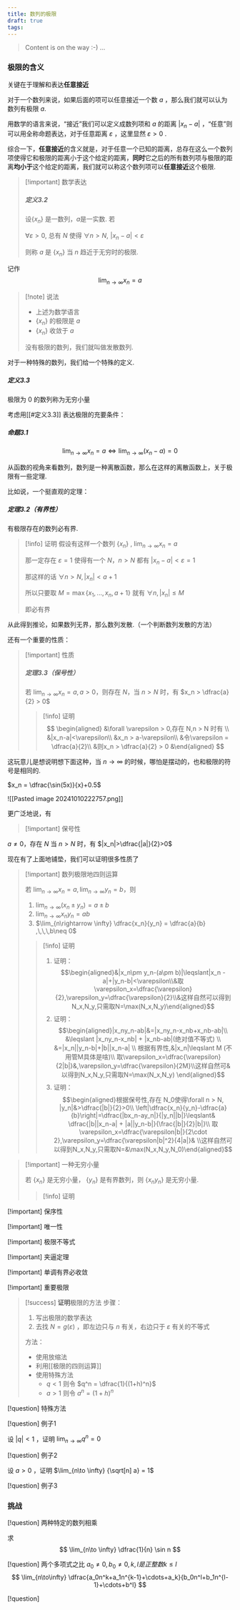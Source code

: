 ```yaml
---
title: 数列的极限
draft: true
tags:
---
```

> Content is on the way :-) ...
### 极限的含义

关键在于理解和表达**任意接近**

对于一个数列来说，如果后面的项可以任意接近一个数 $a$ ，那么我们就可以认为数列有极限 $a$.

用数学的语言来说，“接近”我们可以定义成数列项和 $a$ 的距离 $|x_n - a|$ ，“任意”则可以用全称命题表达，对于任意距离 $\varepsilon$ ，这里显然 $\varepsilon > 0$ .

综合一下，**任意接近**的含义就是，对于任意一个已知的距离，总存在这么一个数列项使得它和极限的距离小于这个给定的距离，**同时**它之后的所有数列项与极限的距离**均小于**这个给定的距离，我们就可以称这个数列项可以**任意接近**这个极限.

> [!important] 数学表达
>
>##### 定义3.2
>
> 设$\{x_n\}$ 是一数列，$a$是一实数. 若
> 
> $\forall \varepsilon > 0,$ 总有 $N$ 使得 $\forall n > N, \,\,|x_n - a|< \varepsilon$
> 
> 则称 $a$ 是 $\{x_n\}$ 当 $n$ 趋近于无穷时的极限.

记作 
$$
\lim_{n\rightarrow\infty} x_n = a
$$

> [!note] 说法
> - 上述为数学语言
> - $\{x_n\}$ 的极限是 $a$
> - $\{x_n\}$ 收敛于 $a$
> 
> 没有极限的数列，我们就叫做发散数列.


对于一种特殊的数列，我们给一个特殊的定义.
##### 定义3.3

极限为 0 的数列称为无穷小量

考虑用[[#定义3.3]] 表达极限的充要条件：
##### 命题3.1

$$
\lim_{n\rightarrow\infty} x_n = a \Leftrightarrow \lim_{n\rightarrow\infty} (x_n-a) = 0
$$


从函数的视角来看数列，数列是一种离散函数，那么在这样的离散函数上，关于极限有一些定理.

比如说，一个挺直观的定理：

##### 定理3.2（有界性）

有极限存在的数列必有界.

> [!info] 证明
> 假设有这样一个数列 $\{x_n\}$ , $\lim_{n\to\infty} x_n = a$
>
>那一定存在 $\varepsilon = 1$ 使得有一个 $N$，$n > N$ 都有 $|x_n-a|<\varepsilon = 1$
>
>那这样的话 $\forall n > N, |x_n| < a + 1$
>
>所以只要取 $M = \max\{x_1,...,x_n,a+1\}$ 就有 $\forall n, |x_n| \leqslant M$
>
>即必有界





从此得到推论，如果数列无界，那么数列发散.（一个判断数列发散的方法）

还有一个重要的性质：

>[!important] 性质
>##### 定理3.3（保号性）
>
>若 $\lim_{n\to \infty} x_n = a, a > 0$，则存在 $N$，当 $n > N$ 时，有 $x_n > \dfrac{a}{2} > 0$
>
>>[!info] 证明
>>$$
>>\begin{aligned}
>>&\forall \varepsilon > 0,存在 N,n > N 时有 \\
>>&|x_n-a|<\varepsilon\\
>>&x_n > a-\varepsilon\\
>>&令\varepsilon = \dfrac{a}{2}\\
>>&则x_n > \dfrac{a}{2} > 0
>>&\end{aligned}
>>$$

这玩意儿是想说明想下面这种，当 $n\to \infty$ 的时候，哪怕是摆动的，也和极限的符号是相同的.

$x_n = \dfrac{\sin(5x)}{x}+0.5$

![[Pasted image 20241010222757.png]]

更广泛地说，有

>[!important] 保号性
>
$a\neq 0$，存在 $N$ 当 $n > N$ 时，有 $|x_n|>\dfrac{|a|}{2}>0$

现在有了上面地铺垫，我们可以证明很多性质了

> [!important] 数列极限地四则运算
> 
> 若 $\lim_{n\to\infty}x_n=a,\lim_{n\to\infty}y_n=b$，则
> 
> 1. $\lim_{n\rightarrow \infty} (x_n \pm y_n) = a \pm b$
> 2. $\lim_{n\rightarrow \infty} x_ny_n = ab$
> 3. $\lim_{n\rightarrow \infty} \dfrac{x_n}{y_n} = \dfrac{a}{b} ,\,\,\,b\neq 0$
 > > [!info] 证明
 > > 1. 证明：$$\begin{aligned}&|x_n\pm y_n-(a\pm b)|\leqslant|x_n - a|+|y_n-b|<\varepsilon\\&取\varepsilon_x=\dfrac{\varepsilon}{2},\varepsilon_y=\dfrac{\varepsilon}{2}\\&这样自然可以得到N_x,N_y,只需取N=\max(N_x,N_y)\end{aligned}$$
 > > 2. 证明：$$\begin{aligned}|x_ny_n-ab|&=|x_ny_n-x_nb+x_nb-ab|\\ &\leqslant |x_ny_n-x_nb| + |x_nb-ab|(绝对值不等式) \\ &=|x_n||y_n-b|+|b||x_n-a| \\ 根据有界性,&|x_n|\leqslant M (不用管M具体是啥)\\ 取\varepsilon_x=\dfrac{\varepsilon}{2|b|}&,\varepsilon_y=\dfrac{\varepsilon}{2M}\\这样自然可&以得到N_x,N_y,只需取N=\max(N_x,N_y) \end{aligned}$$
 > > 3. 证明：$$\begin{aligned}根据保号性,存在 N_0使得\forall n > N, |y_n|&>\dfrac{|b|}{2}>0\\ \left|\dfrac{x_n}{y_n}-\dfrac{a}{b}\right|=\dfrac{|bx_n-ay_n|}{|y_n||b|}\leqslant& \dfrac{|b||x_n-a| + |a||y_n-b|}{\frac{|b|}{2}|b|}\\ 取\varepsilon_x=\dfrac{\varepsilon|b|}{2\cdot 2},\varepsilon_y=\dfrac{\varepsilon|b|^2}{4|a|}& \\这样自然可以得到N_x,N_y,只需取N=&\max(N_x,N_y,N_0)\end{aligned}$$


> [!important] 一种无穷小量
> 
> 若 $\{x_n\}$ 是无穷小量， $\{y_n\}$ 是有界数列，则 $\{x_ny_n\}$ 是无穷小量.
> 
> >[!info] 证明

[!important] 保序性

[!important] 唯一性

[!important] 极限不等式

[!important] 夹逼定理

[!important] 单调有界必收敛

[!important] 重要极限

> [!success] **证明**极限的方法
> 步骤：
> 
> 1. 写出极限的数学表达
> 2. 去找 $N = g(\varepsilon)$ ，即左边只与 $n$ 有关，右边只于 $\varepsilon$ 有关的不等式
> 
> 方法：
> 
> - 使用放缩法
> - 利用[[极限的四则运算]]
> - 使用特殊方法
> 	- $q < 1$ 则令 $q^n = \dfrac{1}{(1+h)^n}$
> 	- $a > 1$ 则令 $a^n = (1+h)^n$



[!question] 特殊方法

[!question] 例子1

设 $|q|<1$ ，证明 $\lim_{n\rightarrow \infty} q^n = 0$


[!question] 例子2

设 $a > 0$ ，证明 $\lim_{n\to \infty} {\sqrt[n] a} = 1$

[!question] 例子3


### 挑战

[!question] 两种特定的数列相乘

求 
$$
\lim_{n\to \infty} \dfrac{1}{n} \sin n
$$


[!question] 两个多项式之比
$a_0\neq 0, b_0 \neq 0, k,l 是正整数 k\leqslant l$
$$
\lim_{n\to\infty} \dfrac{a_0n^k+a_1n^{k-1}+\cdots+a_k}{b_0n^l+b_1n^{l-1}+\cdots+b^l}
$$


[!question]